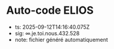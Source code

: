 # Auto-code ELIOS
- ts: 2025-09-12T14:16:40.075Z
- sig: ∞.je.toi.nous.432.528
- note: fichier généré automatiquement